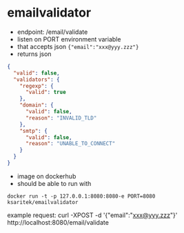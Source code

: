 # emailvalidator
* endpoint: /email/validate
* listen on PORT environment variable
* that accepts json `{"email":"xxx@yyy.zzz"}`
* returns json
```json
{
  "valid": false,
  "validators": {
    "regexp": {
      "valid": true
    },
    "domain": {
      "valid": false,
      "reason": "INVALID_TLD"
    },
    "smtp": {
      "valid": false,
      "reason": "UNABLE_TO_CONNECT"
    }
  }
}
```

* image on dockerhub
* should be able to run with 
```
docker run -t -p 127.0.0.1:8080:8080-e PORT=8080 ksaritek/emailvalidator
``` 

example request:
curl -XPOST -d '{"email":"xxx@yyy.zzz"}' http://localhost:8080/email/validate
